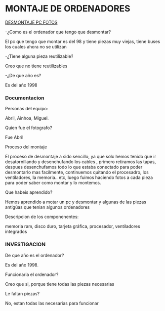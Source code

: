 # MONTAJE DE ORDENADORES

[DESMONTAJE PC FOTOS](https://drive.google.com/drive/folders/1AA5hYqN4SfAwjqkQx5kPbGK2YuL8jL2i)

-¿Como es el ordenador que tengo que desmontar?

El pc que tengo que montar es del 98 y tiene piezas muy viejas, tiene buses los cuales ahora no se utilizan

-¿Tiene alguna pieza reutilizable? 

Creo  que no tiene reutilizables

-¿De que año es?

Es del año 1998

### Documentacion 

Personas del equipo:

Abril, Ainhoa, Miguel.


Quien fue el fotografo?

Fue Abril

 Proceso del montaje
 
El proceso de desmontaje a sido sencillo, ya que solo hemos tenido que ir desatornillando y
desenchufando los cables , primero retiramos las tapas, despues desenchufamos todo lo que estaba conectado para poder desmontarlo mas facilmente, continuemos quitando el procesadro, los ventiladores, la memoria.. etc, luego fuimos haciendo fotos a cada pieza para poder saber como montar y lo montemos.

Que habeis aprendido?

Hemos aprendido a motar un pc y desmontar y algunas de las piezas antigúas que tenian algunos ordenadores

Descripcion de los componenentes:

memoria ram, disco duro, tarjeta gráfica, procesador, ventiladores integrados 

### INVESTIGACION 

De que año es el ordenador?

Es del año 1998.

Funcionaria el ordenador? 

Creo que si, porque tiene todas las piezas necesarias

Le faltan piezas? 

No, estan todas las necesarias para funcionar


